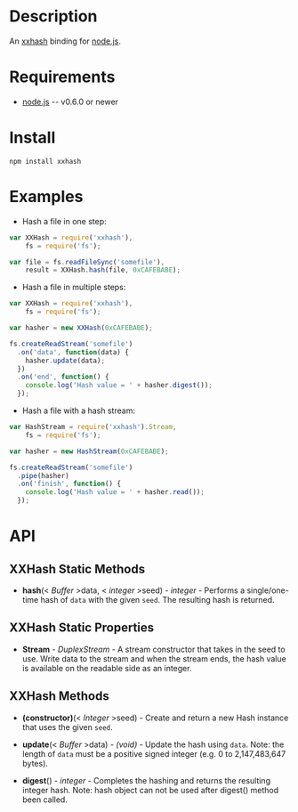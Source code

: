 
Description
===========

An [xxhash](http://code.google.com/p/xxhash/) binding for [node.js](http://nodejs.org/).


Requirements
============

* [node.js](http://nodejs.org/) -- v0.6.0 or newer


Install
============

    npm install xxhash


Examples
========

* Hash a file in one step:

```javascript
var XXHash = require('xxhash'),
    fs = require('fs');

var file = fs.readFileSync('somefile'),
    result = XXHash.hash(file, 0xCAFEBABE);
```

* Hash a file in multiple steps:

```javascript
var XXHash = require('xxhash'),
    fs = require('fs');

var hasher = new XXHash(0xCAFEBABE);

fs.createReadStream('somefile')
  .on('data', function(data) {
    hasher.update(data);
  })
  .on('end', function() {
    console.log('Hash value = ' + hasher.digest());
  });
```

* Hash a file with a hash stream:

```javascript
var HashStream = require('xxhash').Stream,
    fs = require('fs');

var hasher = new HashStream(0xCAFEBABE);

fs.createReadStream('somefile')
  .pipe(hasher)
  .on('finish', function() {
    console.log('Hash value = ' + hasher.read());
  });
```


API
===

XXHash Static Methods
---------------------

* **hash**(< _Buffer_ >data, < _integer_ >seed) - _integer_ - Performs a single/one-time hash of `data` with the given `seed`. The resulting hash is returned.


XXHash Static Properties
------------------------

* **Stream** - _DuplexStream_ - A stream constructor that takes in the seed to use. Write data to the stream and when the stream ends, the hash value is available on the readable side as an integer.


XXHash Methods
--------------

* **(constructor)**(< _Integer_ >seed) - Create and return a new Hash instance that uses the given `seed`.

* **update**(< _Buffer_ >data) - _(void)_ - Update the hash using `data`. Note: the length of `data` must be a positive signed integer (e.g. 0 to 2,147,483,647 bytes).

* **digest**()  - _integer_ - Completes the hashing and returns the resulting integer hash. Note: hash object can not be used after digest() method been called.
